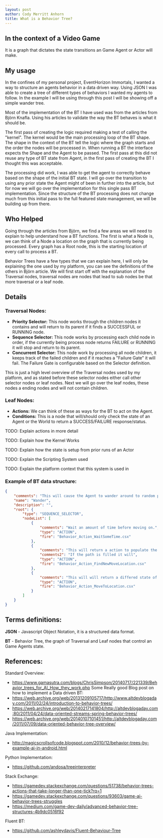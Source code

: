 ```yaml
---
layout: post
author: Cody Merritt Anhorn
title: What is a Behavior Tree?
---
```

## In the context of a Video Game
It is a graph that dictates the state transitions an Game Agent or Actor will make.

## My usage

In the confines of my personal project, EventHorizon Immortals, I wanted a way to structure an agents behavior in a data driven way. Using JSON I was able to create a tree of different types of behaviors I wanted my agents to follow.
In the example I will be using through this post I will be showing off a simple wander tree.

Most of the implementation of the BT I have used was from the articles from Björn Knafla. Using his articles to validate the way the BT behaves is what it should be.

The first pass of creating the logic required making a test of calling the "kernel". The kernel would be the main processing loop of the BT shape. The shape in the context of the BT tell the logic where the graph starts and the order the nodes will be processed in. When running a BT the interface expects the Shape and the Agent to be passed. The first pass at this did not reuse any type of BT state from Agent, in the first pass of creating the BT I thought this was acceptable.

The processing did work, I was able to get the agent to correctly behave based on the shape of the initial BT state. I will go over the transition to using any prior state the Agent might of been in further into the article, but for now we will go over the implementation for this single pass BT implementation. Since the structure of the BT processing does not change much from this initial pass to the full featured state management, we will be building up from there.

## Who Helped

Going through the articles from Björn, we find a few areas we will need to explain to help understand how a BT functions. The first is what a Node is, we can think of a Node a location on the graph that is currently being processed. Every graph has a Root node, this is the starting location of every call to process a BT. 

Behavior Trees have a few types that we can explain here, I will only be explaining the one used by my platform, you can see the definitions of the others in Björn article. We will first start off with the explanation of the Traversal nodes, traversal nodes are nodes that lead to sub nodes be that more traversal or a leaf node.

## Details 

### Traversal Nodes:
- **Priority Selector:** This node works through the children nodes it contains and will return to its parent if it finds a SUCCESSFUL or RUNNING node.
- **Sequence Selector:** This node works by processing each child node in order, if the currently being process node returns FAILURE or RUNNING it will stop and return to its parent.
- **Concurrent Selector:** This node work by processing all node children, it keeps track of the failed children and if it reaches a "Failure Gate" it will fail. The Failure Gate is configurable based on the Selector definition.

This is just a high level overview of the Traversal nodes used by my platform, and as stated before these selector nodes either call other selector nodes or leaf nodes. Next we will go over the leaf nodes, these nodes a ending nodes and will not contain children.

### Leaf Nodes:
- **Actions:** We can think of these as ways for the BT to act on the Agent.
- **Conditions:** This is a node that will/should only check the state of an Agent or the World to return a SUCCESS/FAILURE response/status.


TODO: Explain actions in more detail

TODO: Explain how the Kernel Works

TODO: Explain how the state is setup from prior runs of an Actor

TODO: Explain the Scripting System used

TODO: Explain the platform context that this system is used in

### Example of BT data structure:
~~~ json
{
    "comments": "This will cause the Agent to wander around to random position on the map.",
    "name": "Wander",
    "description": "",
    "root": {
        "type": "SEQUENCE_SELECTOR",
        "nodeList": [
            {
                "comments": "Wait an amount of time before moving on.",
                "type": "ACTION",
                "fire": "Behavior_Action_WaitSomeTime.csx"
            },
            {
                "comments": "This will return a action to populate the Agents move to path.",
                "comments2": "If the path is filled it will",
                "type": "ACTION",
                "fire": "Behavior_Action_FindNewMoveLocation.csx"
            },
            {
                "comments": "This will will return a differed state of Actor movement.",
                "type": "ACTION",
                "fire": "Behavior_Action_MoveToLocation.csx"
            }
        ]
    }
}
~~~


## Terms definitions:

**JSON** - Javascript Object Notation, it is a structured data format.

**BT** - Behavior Tree, the graph of Traversal and Leaf nodes that control an Game Agents state.

## References:

Standard Overview:

- https://www.gamasutra.com/blogs/ChrisSimpson/20140717/221339/Behavior_trees_for_AI_How_they_work.php
Some Really good Blog post on how to implement a Data driven BT:
- https://web.archive.org/web/20131209105717/http://www.altdevblogaday.com/2011/02/24/introduction-to-behavior-trees/
- https://web.archive.org/web/20140217141804/http://altdevblogaday.com:80/2011/04/24/data-oriented-streams-spring-behavior-trees/
- https://web.archive.org/web/20140107101451/http://altdevblogaday.com/2011/07/09/data-oriented-behavior-tree-overview/

Java Implementation: 

- http://magicscrollsofcode.blogspot.com/2010/12/behavior-trees-by-example-ai-in-android.html

Python Implementation:

- https://github.com/andosa/treeinterpreter

Stack Exchange:
- https://gamedev.stackexchange.com/questions/51738/behavior-trees-actions-that-take-longer-than-one-tick?rq=1
- https://gamedev.stackexchange.com/questions/93603/game-ai-behavior-trees-struggles
- https://medium.com/game-dev-daily/advanced-behavior-tree-structures-4b9dc0516f92

Fluent BT:
- https://github.com/ashleydavis/Fluent-Behaviour-Tree
